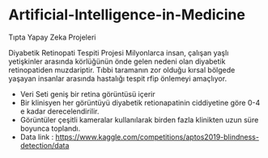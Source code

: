 # Artificial-Intelligence-in-Medicine
Tıpta Yapay Zeka Projeleri


Diyabetik Retinopati Tespiti Projesi
Milyonlarca insan, çalışan yaşlı yetişkinler arasında körlüğünün önde gelen nedeni olan diyabetik retinopatiden muzdariptir.  Tıbbi taramanın zor olduğu kırsal bölgede yaşayan insanlar arasında hastalığı tespit rfip önlemeyi amaçlıyor.
- Veri Seti geniş bir retina görüntüsü içerir
- Bir klinisyen her görüntüyü diyabetik retionapatinin ciddiyetine göre 0-4 e kadar derecelendirilir.
- Görüntüler çeşitli kameralar kullanılarak birden fazla klinikten uzun süre boyunca toplandı.
- Data link : https://www.kaggle.com/competitions/aptos2019-blindness-detection/data
